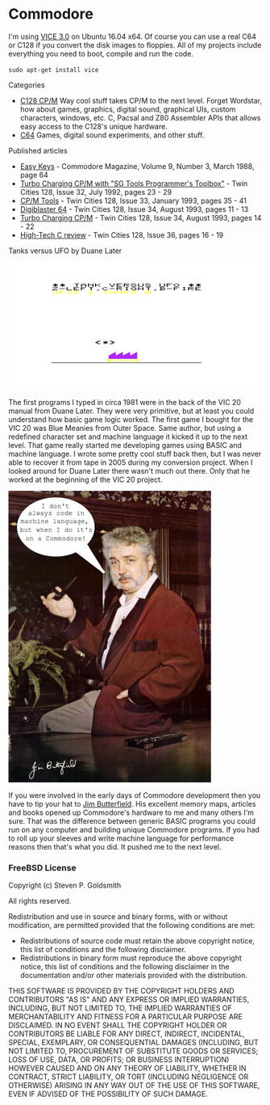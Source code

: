 # Commodore                                                

I'm using [VICE 3.0](http://vice-emu.sourceforge.net) on Ubuntu 16.04 x64. Of course you can use a real C64 or C128 if you convert the disk images to floppies. All of my projects include everything you need to boot, compile and run the code.
 
`sudo apt-get install vice`

Categories
* [C128 CP/M](https://github.com/sgjava/garage/tree/master/commodore/cpm) Way cool stuff takes CP/M to the next level. Forget Wordstar, how about games, graphics, digital sound, graphical UIs, custom characters, windows, etc. C, Pacsal and Z80 Assembler APIs that allows easy access to the C128's unique hardware.
* [C64](https://github.com/sgjava/garage/tree/master/commodore/c64) Games, digital sound experiments, and other stuff.

Published articles
* [Easy Keys](https://raw.githubusercontent.com/sgjava/garage/master/commodore/images/Commodore_Magazine_Vol-09-N03_1988_Mar.png) - Commodore Magazine, Volume 9, Number 3, March 1988, page 64
* [Turbo Charging CP/M with "SG Tools Programmer's Toolbox"](https://github.com/sgjava/garage/blob/master/commodore/images/Twin_Cities_128_Issue_32_1992_Jul.png) - Twin Cities 128, Issue 32, July 1992, pages 23 - 29
* [CP/M Tools](https://github.com/sgjava/garage/blob/master/commodore/images/Twin_Cities_128-64_Issue%2033_1993_Jan.png) - Twin Cities 128, Issue 33, January 1993, pages 35 - 41
* [Digiblaster 64](https://github.com/sgjava/garage/blob/master/commodore/images/Twin_Cities_128-64_Issue_34_1993_Aug_db64.png) - Twin Cities 128, Issue 34, August 1993, pages 11 - 13
* [Turbo Charging CP/M](https://github.com/sgjava/garage/blob/master/commodore/images/Twin_Cities_128-64_Issue_34_1993_Aug_cpm.png) - Twin Cities 128, Issue 34, August 1993, pages 14 - 22
* [High-Tech C review](https://github.com/sgjava/garage/blob/master/commodore/images/Twin_Cities_128-64_Issue_36.png) - Twin Cities 128, Issue 36, pages 16 - 19

Tanks versus UFO by Duane Later

![Tank versus UFO](images/tankvsufo.png)

The first programs I typed in circa 1981 were in the back of the VIC 20 manual from Duane Later. They were very primitive, but at least you could understand how basic game logic worked. The first game I bought for the VIC 20 was Blue Meanies from Outer Space. Same author, but using a redefined character set and machine language it kicked it up to the next level. That game really started me developing games using BASIC and machine language. I wrote some pretty cool stuff back then, but I was never able to recover it from tape in 2005 during my conversion project. When I looked around for Duane Later there wasn't much out there. Only that he worked at the beginning of the VIC 20 project.

![Jim Butterfield](images/jimbutterfield.jpg)

If you were involved in the early days of Commodore development then you have to tip your hat to [Jim Butterfield](https://en.wikipedia.org/wiki/Jim_Butterfield). His excellent memory maps, articles and books opened up Commodore's hardware to me and many others I'm sure. That was the difference between generic BASIC programs you could run on any computer and building unique Commodore programs. If you had to roll up your sleeves and write machine language for performance reasons then that's what you did. It pushed me to the next level.

### FreeBSD License
Copyright (c) Steven P. Goldsmith

All rights reserved.

Redistribution and use in source and binary forms, with or without modification, are permitted provided that the following conditions are met:
* Redistributions of source code must retain the above copyright notice, this list of conditions and the following disclaimer.
* Redistributions in binary form must reproduce the above copyright notice, this list of conditions and the following disclaimer in the documentation and/or other materials provided with the distribution.

THIS SOFTWARE IS PROVIDED BY THE COPYRIGHT HOLDERS AND CONTRIBUTORS "AS IS" AND ANY EXPRESS OR IMPLIED WARRANTIES, INCLUDING, BUT NOT LIMITED TO, THE IMPLIED WARRANTIES OF MERCHANTABILITY AND FITNESS FOR A PARTICULAR PURPOSE ARE DISCLAIMED. IN NO EVENT SHALL THE COPYRIGHT HOLDER OR CONTRIBUTORS BE LIABLE FOR ANY DIRECT, INDIRECT, INCIDENTAL, SPECIAL, EXEMPLARY, OR CONSEQUENTIAL DAMAGES (INCLUDING, BUT NOT LIMITED TO, PROCUREMENT OF SUBSTITUTE GOODS OR SERVICES; LOSS OF USE, DATA, OR PROFITS; OR BUSINESS INTERRUPTION) HOWEVER CAUSED AND ON ANY THEORY OF LIABILITY, WHETHER IN CONTRACT, STRICT LIABILITY, OR TORT (INCLUDING NEGLIGENCE OR OTHERWISE) ARISING IN ANY WAY OUT OF THE USE OF THIS SOFTWARE, EVEN IF ADVISED OF THE POSSIBILITY OF SUCH DAMAGE.

